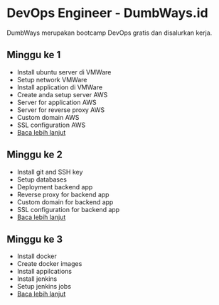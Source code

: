 # **DevOps Engineer - DumbWays.id**
DumbWays merupakan bootcamp DevOps gratis dan disalurkan kerja.

## **Minggu ke 1**
- Install ubuntu server di VMWare
- Setup network VMWare
- Install application di VMWare
- Create anda setup server AWS
- Server for application AWS
- Server for reverse proxy AWS
- Custom domain AWS
- SSL configuration AWS
- [Baca lebih lanjut](week-1/README.md)

## **Minggu ke 2**
- Install git and SSH key
- Setup databases
- Deployment backend app
- Reverse proxy for backend app
- Custom domain for backend app
- SSL configuration for backend app
- [Baca lebih lanjut](week-2/README.md)

## **Minggu ke 3**
- Install docker
- Create docker images
- Install appilcations
- Install jenkins
- Setup jenkins jobs
- [Baca lebih lanjut](week-3/README.md)